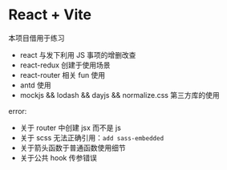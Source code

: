 # React + Vite

本项目借用于练习

- react 与发下利用 JS 事项的增删改查
- react-redux 创建于使用场景
- react-router 相关 fun 使用
- antd 使用
- mockjs && lodash && dayjs && normalize.css 第三方库的使用

error:

- 关于 router 中创建 jsx 而不是 js
- 关于 scss 无法正确引用：`add sass-embedded`
- 关于箭头函数于普通函数使用细节
- 关于公共 hook 传参错误
